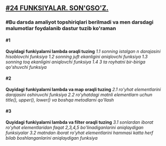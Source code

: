 [<h2>#24 FUNKSIYALAR. SON'GSO'Z.</h2>](https://python.sariq.dev/function/24-lambda)

**<h3>#Bu darsda amaliyot topshiriqlari berilmadi va men darsdagi malumotlar foydalanib dastur tuzib ko'raman </h3>**

**<h4>#1</h4>**
**Quyidagi funkiyalarni lambda oraqli tuzing**
*1.1 sonning istalgan n darajasini hisoblovchi funksiya*
*1.2 sonning juft ekanligini aniqlovchi funksiya*
*1.3 sonning toq ekanligini aniqlovchi funksiya*
*1.4 3 ta royhatni bir-biriga qo'shuvchi funksiya*

**<h4>#2</h4>**
**Quyidagi funkiyalarni lambda va map oraqli tuzing**
*2.1 ro'yhat elementlarini darajasini oshiruvchi funksiya*
*2.2 ro'yhatdagi matnli elementlarn uchun title(), upper(), lower() va boshqa metodlarni qo'llash*

**<h4>#3</h4>**
**Quyidagi funkiyalarni lambda va filter oraqli tuzing**
*3.1 sonlardan iborat ro'yhat elementlaridan faqat 2,3,4,5 bo'linadiganlarini aniqlaydigan funksiyalar*
*3.2 matndan iborat ro'yhat elementlarini hammasi katta herf bilab boshlanganlarini aniqlaydigan funksiya*
